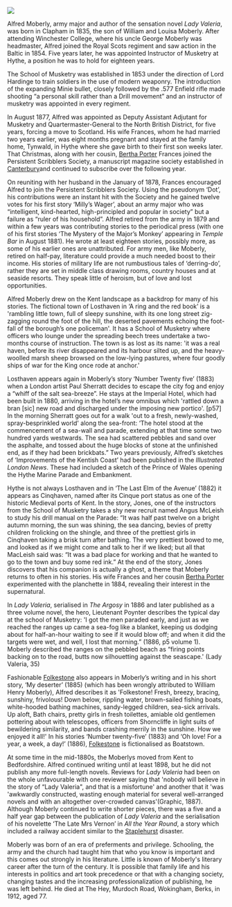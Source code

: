 <a href="https://juncture-digital.org"><img src="https://juncture-digital.org/images/ve-button.png"></a>
<param ve-config title="Alfred Moberly (1835-1912)" author="Michelle Crowther" layout="vtl" banner="https://stor.artstor.org/stor/b91a767a-109e-4a7d-b7c6-980d0f8601a5">

<param ve-entity eid="Q967166" aliases="Hythe">

Alfred Moberly, army major and author of the sensation novel _Lady Valeria_, was born in Clapham in 1835, the son of William and Louisa Moberly. After attending Winchester College, where his uncle George Moberly was headmaster, Alfred joined the Royal Scots regiment and saw action in the Baltic in 1854. Five years later, he was appointed Instructor of Musketry at Hythe, a position he was to hold for eighteen years. 
<param ve-image url="https://stor.artstor.org/stor/921dbaac-faac-4fcc-bb1f-4da1329f58cf" label="Hythe School of Musketry" attribution="Invicta Album of Hythe">

The School of Musketry was established in 1853 under the direction of Lord Hardinge to train soldiers in the use of modern weaponry. The introduction of the expanding Minie bullet, closely followed by the .577 Enfield rifle made shooting “a personal skill rather than a Drill movement”  and an instructor of musketry was appointed in every regiment.  
<param ve-image url="https://stor.artstor.org/stor/e5bf3708-a7df-4171-b334-232da73dd4d8" label="A soldier at the Hythe School of Musketry">

In August 1877, Alfred was appointed as Deputy Assistant Adjutant for Musketry and Quartermaster-General to the North British District, for five years, forcing a move to Scotland.   His wife Frances, whom he had married two years earlier, was eight months pregnant and stayed at the family home, Tynwald, in Hythe where she gave birth to their first son weeks later. That Christmas, along with her cousin, [Bertha Porter](/20c/20c-porter-biography) Frances joined the Persistent Scribblers Society, a manuscript magazine society established in [Canterbury](/19c/19c-canterbury)and continued to subscribe over the following year. 
<param ve-image url="https://stor.artstor.org/stor/9cc98358-7b97-4eb1-af58-e7b043ad576f" label="Moyle Tower, Home of Bertha Porter" attribution="W. Bushell, Hythe Reporter Series c. 1900">

On reuniting with her husband in the January of 1878, Frances encouraged Alfred to join the Persistent Scribblers Society. Using the pseudonym ‘Dot’, his contributions were an instant hit with the Society and he gained twelve votes for his first story ‘Milly’s Wager’, about an army major who was “intelligent, kind-hearted, high-principled and popular in society” but a failure as “ruler of his household”.  Alfred retired from the army in 1879 and within a few years was contributing stories to the periodical press (with one of his first stories ‘The Mystery of the Major’s Monkey’ appearing in _Temple Bar_ in August 1881). He wrote at least eighteen stories, possibly more, as some of his earlier ones are unattributed. For army men, like Moberly, retired on half-pay, literature could provide a much needed boost to their income. His stories of military life are not rumbustious tales of ‘derring-do’, rather they are set in middle class drawing rooms, country houses and at seaside resorts. They speak little of heroism, but of love and lost opportunities.
<param ve-image url="https://stor.artstor.org/stor/071a49ae-7ac8-4b59-94ba-d7fdce39f57c" label="First Scots Regiment at Shorncliffe Barracks" attribution="By kind permission of Michelle Crowther">

Alfred Moberly drew on the Kent landscape as a backdrop for many of his stories. The fictional town of Losthaven in ‘A ring and the red book’ is a 'rambling little town, full of sleepy sunshine, with its one long street zig-zagging round the foot of the hill, the deserted pavements echoing the foot-fall of the borough’s one policeman'. It has a School of Musketry where officers who lounge under the spreading beech trees undertake a two-months course of instruction. The town is as lost as its name:  'it was a real haven, before its river disappeared and its harbour silted up, and the heavy-woolled marsh sheep browsed on the low-lying pastures, where four goodly ships of war for the King once rode at anchor.' 
<param ve-image url="https://stor.artstor.org/stor/d6897df0-0229-4d56-82a1-1d81d560b62f" label="Hythe School of Musketry" attribution="J. Davis Publisher. Printed at the Works, Hamburg">

Losthaven appears again in Moberly’s story ‘Number Twenty five’ (1883) when a London artist Paul Sherratt decides to escape the city fog and enjoy a “whiff of the salt sea-breeze”. He stays at the Imperial Hotel, which had been built in 1880, arriving in the hotel’s new omnibus which 'rattled down a bran [sic] new road and discharged under the imposing new portico'. [p57]  In the morning Sherratt goes out for a walk 'out to a fresh, newly-washed, spray-besprinkled world' along the sea-front: ‘The hotel stood at the commencement of a sea-wall and parade, extending at that time some two hundred yards westwards. The sea had scattered pebbles and sand over the asphalte, and tossed about the huge blocks of stone at the unfinished end, as if they had been brickbats.” Two years previously, Alfred’s sketches of ‘Improvements of the Kentish Coast’ had been published in the _Illustrated London News_.  These had included a sketch of the Prince of Wales opening the Hythe Marine Parade and Embankment. 
<param ve-image url="https://stor.artstor.org/stor/c3e9376d-8304-4e49-aa7c-bb58336d4ed2" label="The Prince of Wales opening the Hythe Marine Parade" attribution="Alfred Moberly, Illustrated London News">

Hythe is not always Losthaven and in ‘The Last Elm of the Avenue’ (1882) it appears as Cinqhaven, named after its Cinque port status as one of the historic Medieval ports of Kent. In the story, Jones, one of the instructors from the School of Musketry takes a shy new recruit named Angus McLeish to study his drill manual on the Parade: “It was half past twelve on a bright autumn morning, the sun was shining, the sea dancing, bevies of pretty children frolicking on the shingle, and three of the prettiest girls in Cinqhaven taking a brisk turn after bathing. The very prettiest bowed to me, and looked as if we might come and talk to her if we liked; but all that MacLeish said was: “It was a bad place for working and that he wanted to go to the town and buy some red ink.” At the end of the story, Jones discovers that his companion is actually a ghost, a theme that Moberly returns to often in his stories. His wife Frances and her cousin [Bertha Porter](/20c/20c-porter-biography) experimented with the planchette in 1884, revealing their interest in the supernatural. 
<param ve-image url="https://stor.artstor.org/stor/44468ea4-cc7a-44c7-8390-ebf9f8ec8db8" label="Moyle Tower, home of Bertha Porter, Hythe Parade">

 In  _Lady Valeria_, serialised in _The Argosy_ in 1886 and later published as a three volume novel, the hero, Lieutenant Poynter describes the typical day at the school of Musketry: 'I got the men paraded early, and just as we reached the ranges up came a sea-fog like a blanket, keeping us dodging about for half-an-hour waiting to see if it would blow off; and when it did the targets were wet, and well, I lost that morning.”  (1886, p5 volume 1). Moberly described the ranges on the pebbled beach as “firing points backing on to the road, butts now silhouetting against the seascape.' (Lady Valeria, 35)
<param ve-image url="https://stor.artstor.org/stor/b7b53c09-5dd6-432f-accc-82b45ec98a5d" label="The Pet shot with Martello tower in the background" attribution="By kind permission of Michelle Crowther">

Fashionable [Folkestone](/19c/19c-folkestone) also appears in Moberly’s writing and in his short story, ‘My deserter’ (1885) (which has been wrongly attributed to William Henry Moberly), Alfred describes it as 'Folkestone! Fresh, breezy, bracing, sunshiny, frivolous! Down below, rippling water, brown-sailed fishing boats, white-hooded bathing machines, sandy-legged children, sea-sick arrivals. Up aloft, Bath chairs, pretty girls in fresh toilettes, amiable old gentlemen pottering about with telescopes, officers from Shorncliffe in light suits of bewildering similarity, and bands crashing merrily in the sunshine. How we enjoyed it all!' In his stories  ‘Number twenty-five’ (1883) and ‘Oh love! For a year, a week, a day!’ (1886), [Folkestone](/19c/19c-folkestone) is fictionalised as Boatstown.
<param ve-image url="https://upload.wikimedia.org/wikipedia/commons/b/b4/Lees_Promenade_and_Bandstand_Folkestone_England.jpg" label="Leas Promenade and Bandstand, Folkestone" attribution="Snapshots Of  The Past, via Wikimedia Commons" license="CC BY-SA 2.0">

At some time in the mid-1880s, the Moberlys moved from Kent to Bedfordshire. Alfred continued writing until at least 1898, but he did not publish any more full-length novels. Reviews for _Lady Valeria_ had been on the whole unfavourable with one reviewer saying that 'nobody will believe in the story of “Lady Valeria", and that is a misfortune' and another that it 'was 'awkwardly constructed, wasting enough material for several well-arranged novels and with an altogether over-crowded canvas'(Graphic, 1887). Although Moberly continued to write shorter pieces, there was a five and a half year gap between the publication of _Lady Valeria_ and the serialisation of his novelette ‘The Late Mrs Vernon’  in _All the Year Round_, a story which included a railway accident similar to the [Staplehurst](/dickens/dickens-staplehurst) disaster.  
<param ve-image url="https://upload.wikimedia.org/wikipedia/commons/b/b8/Staplehurst_rail_crash.jpg" label="Staplehurst rail crash" attribution="Illustrated London News, Public domain, via Wikimedia Commons">

Moberly was born of an era of preferments and privilege. Schooling, the army and the church had taught him that who you know is important and this comes out strongly in his literature. Little is known of Moberly's literary career after the turn of the century. It is possible that family life and his interests in politics and art took precedence or that with a changing society, changing tastes and the increasing professionalization of publishing, he was left behind. He died at The Hey, Murdoch Road, Wokingham, Berks, in 1912, aged 77. 
<param ve-image url="https://stor.artstor.org/stor/6cd4a52b-1198-4af9-8c18-10e6b83ea237" label="In the footsteps of Moberly" attribution="Martin Crowther">
